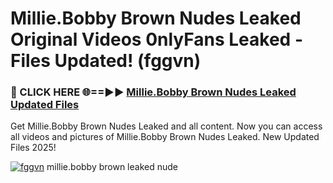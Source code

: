 # Millie.Bobby Brown Nudes Leaked Original Videos 0nlyFans Leaked - Files Updated! (fggvn)

<h3>🔴 CLICK HERE 🌐==►► <a href="https://tinyurl.com/52m3yx9h" rel="nofollow">Millie.Bobby Brown Nudes Leaked Updated Files</a></h3>

Get Millie.Bobby Brown Nudes Leaked and all content. Now you can access all videos and pictures of Millie.Bobby Brown Nudes Leaked. New Updated Files 2025!

[![fggvn](https://i.imgur.com/TnHtlc8.gif)](https://tinyurl.com/52m3yx9h)
millie.bobby brown leaked nude